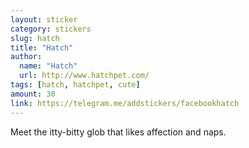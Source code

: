 ```yaml
---
layout: sticker
category: stickers
slug: hatch
title: "Hatch"
author:
  name: "Hatch"
  url: http://www.hatchpet.com/
tags: [hatch, hatchpet, cute]
amount: 30
link: https://telegram.me/addstickers/facebookhatch
---
```


Meet the itty-bitty glob that likes affection and naps.
